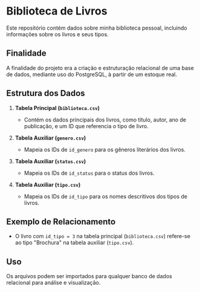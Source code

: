 # Biblioteca de Livros

Este repositório contém dados sobre minha biblioteca pessoal, incluindo informações sobre os livros e seus tipos.

## Finalidade

A finalidade do projeto era a criação e estruturação relacional de uma base de dados, mediante uso do PostgreSQL, à partir de um estoque real.

## Estrutura dos Dados

1. **Tabela Principal (`biblioteca.csv`)**
   - Contém os dados principais dos livros, como título, autor, ano de publicação, e um ID que referencia o tipo de livro.

2. **Tabela Auxiliar (`genero.csv`)**
   - Mapeia os IDs de `id_genero` para os gêneros literários dos livros.
  
3. **Tabela Auxiliar (`status.csv`)**
   - Mapeia os IDs de `id_status` para o status dos livros.

4. **Tabela Auxiliar (`tipo.csv`)**
   - Mapeia os IDs de `id_tipo` para os nomes descritivos dos tipos de livros.

## Exemplo de Relacionamento
- O livro com `id_tipo = 3` na tabela principal (`biblioteca.csv`) refere-se ao tipo "Brochura" na tabela auxiliar (`tipo.csv`).

## Uso
Os arquivos podem ser importados para qualquer banco de dados relacional para análise e visualização.
